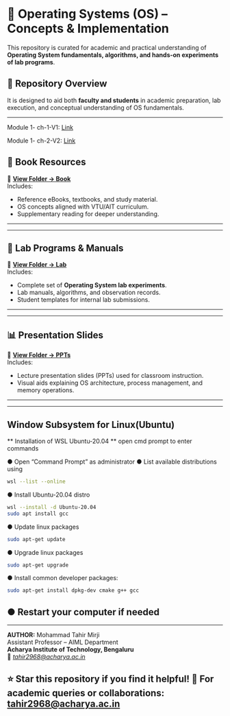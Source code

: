 # 🧠 Operating Systems (OS) – Concepts & Implementation
This repository is curated for academic and practical understanding of **Operating System fundamentals, algorithms, and hands-on experiments of lab programs**.
 
## 📘 Repository Overview
It is designed to aid both **faculty and students** in academic preparation, lab execution, and conceptual understanding of OS fundamentals.

---
Module 1- ch-1-V1: [Link](https://docs.google.com/presentation/d/1PkiFAAHL4q7UAi9jkXfaF31r-pfXwkL6/edit?usp=sharing&ouid=102189640680844426038&rtpof=true&sd=true)

Module 1- ch-2-V2: [Link](https://docs.google.com/presentation/d/1SzKSyyd4E6jatnVnZGukljUPfMLJCXCH/edit?usp=sharing&ouid=102189640680844426038&rtpof=true&sd=true)

## 📖 Book Resources

📂 **[View Folder → Book](https://github.com/TahirAcharya/OS/tree/main/Book)**  
Includes:
- Reference eBooks, textbooks, and study material.
- OS concepts aligned with VTU/AIT curriculum.
- Supplementary reading for deeper understanding.

---

---
## 🧪 Lab Programs & Manuals

📂 **[View Folder → Lab](https://github.com/TahirAcharya/OS/tree/main/Lab)**  
Includes:
- Complete set of **Operating System lab experiments**.
- Lab manuals, algorithms, and observation records.
- Student templates for internal lab submissions.

---
---
## 📊 Presentation Slides

📂 **[View Folder → PPTs](https://github.com/TahirAcharya/OS/tree/main/PPT\'s)**  
Includes:
- Lecture presentation slides (PPTs) used for classroom instruction.
- Visual aids explaining OS architecture, process management, and memory operations.

---


---
## Window Subsystem for Linux(Ubuntu)
** Installation of WSL Ubuntu-20.04 **
open cmd prompt to enter commands

● Open “Command Prompt” as administrator
● List available distributions using
```bash
wsl --list --online
```
● Install Ubuntu-20.04 distro 
```bash
wsl --install -d Ubuntu-20.04
sudo apt install gcc
```
● Update linux packages
```bash
sudo apt-get update
```
● Upgrade linux packages
```bash
sudo apt-get upgrade
```
● Install common developer packages:
```bash
sudo apt-get install dpkg-dev cmake g++ gcc
```
● Restart your computer if needed
---

---

**AUTHOR:** Mohammad Tahir Mirji  
Assistant Professor – AIML Department  
**Acharya Institute of Technology, Bengaluru**  
📧 *tahir2968@acharya.ac.in* 

⭐ Star this repository if you find it helpful!
📧 For academic queries or collaborations: tahir2968@acharya.ac.in
---

